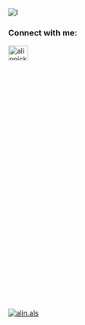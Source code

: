 <img src="https://ie.wampi.ru/2022/08/02/rm362-04d-1-1.jpg" alt="I" border="0">

<h3 align="left">Connect with me:</h3>
<p align="left">
<a href="https://t.me/Alinnick" target="blank"><img align="center" src="http://www.w3.org/2000/svg" alt="alinnick" height="30" width="40" /></a>
<a href="https://wa.clck.bar/79159842321" target="blank"><svg role="img" viewBox="0 0 24 24" xmlns="http://www.w3.org/2000/svg"><></svg></a>
<a href="https://instagram.com/alin.als" target="blank"><img align="center" src="http://www.w3.org/2000/svg" alt="alin.als" /></a>
</p>

  <svg role="img" viewBox="0 0 24 24" xmlns="http://www.w3.org/2000/svg"><></svg>
